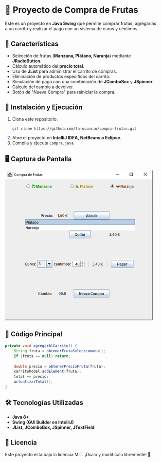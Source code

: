 # 🛒 Proyecto de Compra de Frutas

Este es un proyecto en **Java Swing** que permite comprar frutas, agregarlas a un carrito y realizar el pago con un sistema de euros y céntimos.

## 📌 Características
- Selección de frutas (**Manzana, Plátano, Naranja**) mediante **JRadioButton**.
- Cálculo automático del **precio total**.
- Uso de **JList** para administrar el carrito de compras.
- Eliminación de productos específicos del carrito.
- Simulación de pago con una combinación de **JComboBox** y **JSpinner**.
- Cálculo del cambio a devolver.
- Botón de "Nueva Compra" para reiniciar la compra.

## 🚀 Instalación y Ejecución
1. Clona este repositorio:
   ```bash
   git clone https://github.com/tu-usuario/compra-frutas.git
   ```
2. Abre el proyecto en **IntelliJ IDEA, NetBeans o Eclipse**.
3. Compila y ejecuta `Compra.java`.

## 🖥️ Captura de Pantalla
![Interfaz](images/Screenshot.png)


## 📜 Código Principal
```java
private void agregarAlCarrito() {
    String fruta = obtenerFrutaSeleccionada();
    if (fruta == null) return;
    
    double precio = obtenerPrecioFruta(fruta);
    carritoModel.addElement(fruta);
    total += precio;
    actualizarTotal();
}
```

## 🛠️ Tecnologías Utilizadas
- **Java 8+**
- **Swing (GUI Builder en IntelliJ)**
- **JList, JComboBox, JSpinner, JTextField**

## 📄 Licencia
Este proyecto está bajo la licencia MIT. ¡Úsalo y modifícalo libremente! 🎉
